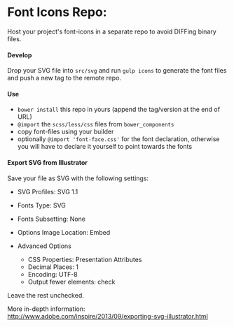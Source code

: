 
Font Icons Repo:
================
Host your project's font-icons in a separate repo to avoid DIFFing binary files.


#### Develop

Drop your SVG file into `src/svg` and run `gulp icons`
to generate the font files and push a new tag to the remote repo.


#### Use

- `bower install` this repo in yours (append the tag/version at the end of URL)
- `@import` the `scss/less/css` files from `bower_components`
- copy font-files using your builder
- optionally `@import 'font-face.css'` for the font declaration,
  otherwise you will have to declare it yourself to point towards the fonts


#### Export SVG from Illustrator

Save your file as SVG with the following settings:

- SVG Profiles: SVG 1.1
- Fonts Type: SVG
- Fonts Subsetting: None
- Options Image Location: Embed

- Advanced Options
	- CSS Properties: Presentation Attributes
	- Decimal Places: 1
	- Encoding: UTF-8
	- Output fewer elements: check

Leave the rest unchecked.

More in-depth information: http://www.adobe.com/inspire/2013/09/exporting-svg-illustrator.html
